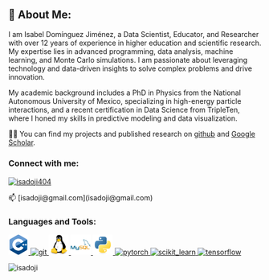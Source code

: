 ## 💫 About Me:

I am Isabel Domínguez Jiménez, a Data Scientist, Educator, and Researcher with over 12 years of experience in higher education and scientific research. My expertise lies in advanced programming, data analysis, machine learning, and Monte Carlo simulations. I am passionate about leveraging technology and data-driven insights to solve complex problems and drive innovation.

My academic background includes a PhD in Physics from the National Autonomous University of Mexico, specializing in high-energy particle interactions, and a recent certification in Data Science from TripleTen, where I honed my skills in predictive modeling and data visualization.

👨‍💻 You can find my projects and published research on [github](https://github.com/isadoji) and [Google Scholar](https://scholar.google.es/citations?hl=es&user=Cp2yaAUAAAAJ).


<h3 align="left">Connect with me:</h3>
<p align="left">
<a href="https://linkedin.com/in/isadoji404" target="blank"><img align="center" src="https://raw.githubusercontent.com/rahuldkjain/github-profile-readme-generator/master/src/images/icons/Social/linked-in-alt.svg" alt="isadoji404" height="30" width="40" /></a>
</p>
📫 [isadoji@gmail.com](isadoji@gmail.com)


<h3 align="left">Languages and Tools:</h3>
<p align="left"> <a href="https://www.w3schools.com/cpp/" target="_blank" rel="noreferrer"> <img src="https://raw.githubusercontent.com/devicons/devicon/master/icons/cplusplus/cplusplus-original.svg" alt="cplusplus" width="40" height="40"/> </a> <a href="https://git-scm.com/" target="_blank" rel="noreferrer"> <img src="https://www.vectorlogo.zone/logos/git-scm/git-scm-icon.svg" alt="git" width="40" height="40"/> </a> <a href="https://www.linux.org/" target="_blank" rel="noreferrer"> <img src="https://raw.githubusercontent.com/devicons/devicon/master/icons/linux/linux-original.svg" alt="linux" width="40" height="40"/> </a> <a href="https://www.mysql.com/" target="_blank" rel="noreferrer"> <img src="https://raw.githubusercontent.com/devicons/devicon/master/icons/mysql/mysql-original-wordmark.svg" alt="mysql" width="40" height="40"/> </a> <a href="https://opencv.org/" target="_blank" rel="noreferrer"> <img src="https://raw.githubusercontent.com/devicons/devicon/master/icons/python/python-original.svg" alt="python" width="40" height="40"/> </a> <a href="https://pytorch.org/" target="_blank" rel="noreferrer"> <img src="https://www.vectorlogo.zone/logos/pytorch/pytorch-icon.svg" alt="pytorch" width="40" height="40"/> </a> <a href="https://scikit-learn.org/" target="_blank" rel="noreferrer"> <img src="https://upload.wikimedia.org/wikipedia/commons/0/05/Scikit_learn_logo_small.svg" alt="scikit_learn" width="40" height="40"/> </a> <a href="https://www.tensorflow.org" target="_blank" rel="noreferrer"> <img src="https://www.vectorlogo.zone/logos/tensorflow/tensorflow-icon.svg" alt="tensorflow" width="40" height="40"/> </a>  </p>

<p><img align="left" src="https://github-readme-stats.vercel.app/api/top-langs?username=isadoji&show_icons=true&locale=en&layout=compact" alt="isadoji" /></p>


